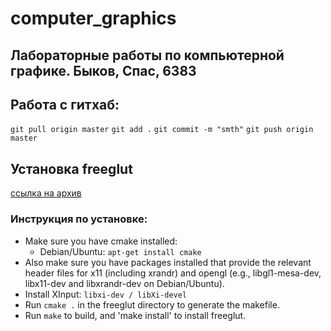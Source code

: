 # computer_graphics
## Лабораторные работы по компьютерной графике. Быков, Спас, 6383

## Работа с гитхаб:
  `git pull origin master`
  `git add .`
  `git commit -m "smth"`
  `git push origin master`
  

## Установка freeglut

[ссылка на архив](https://sourceforge.net/projects/freeglut/)

### Инструкция по установке:

- Make sure you have cmake installed:
  - Debian/Ubuntu: `apt-get install cmake`
- Also make sure you have packages installed that provide the relevant
  header files for x11 (including xrandr) and opengl (e.g.,
  libgl1-mesa-dev, libx11-dev and libxrandr-dev on Debian/Ubuntu).
- Install XInput: `libxi-dev / libXi-devel`
- Run `cmake .` in the freeglut directory to generate the makefile.
- Run `make` to build, and 'make install' to install freeglut.
